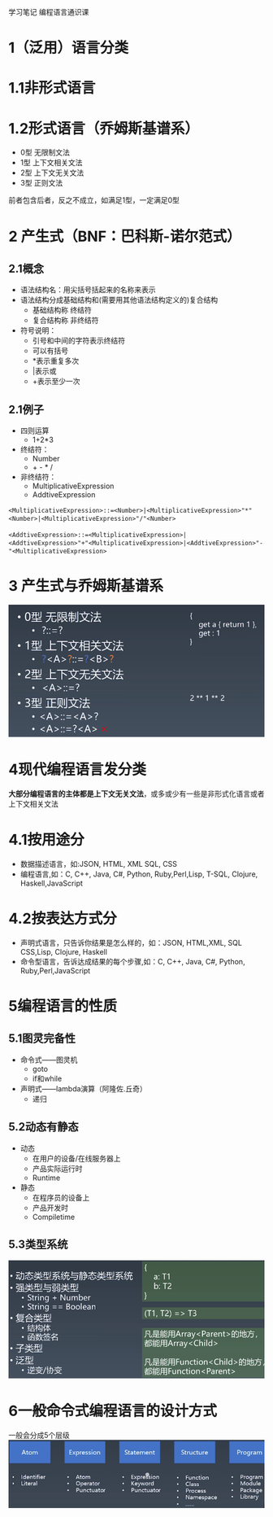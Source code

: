 学习笔记
编程语言通识课
# 1（泛用）语言分类
# 1.1非形式语言
# 1.2形式语言（乔姆斯基谱系）
* 0型 无限制文法
* 1型 上下文相关文法
* 2型 上下文无关文法
* 3型 正则文法

前者包含后者，反之不成立，如满足1型，一定满足0型

# 2 产生式（BNF：巴科斯-诺尔范式）
## 2.1概念
* 语法结构名：用尖括号括起来的名称来表示
* 语法结构分成基础结构和(需要用其他语法结构定义的)复合结构
    * 基础结构称 终结符
    * 复合结构称 非终结符
* 符号说明：
    * 引号和中间的字符表示终结符
    * 可以有括号
    * *表示重复多次
    * |表示或
    * +表示至少一次

## 2.1例子
* 四则运算
    * 1+2*3
* 终结符：
    * Number
    * \+ - * /
* 非终结符：
    * MultiplicativeExpression
    * AddtiveExpression
```
<MultiplicativeExpression>::=<Number>|<MultiplicativeExpression>"*"<Number>|<MultiplicativeExpression>"/"<Number>

<AddtiveExpression>::=<MultiplicativeExpression>|<AddtiveExpression>"+"<MultiplicativeExpression>|<AddtiveExpression>"-"<MultiplicativeExpression>
```

# 3 产生式与乔姆斯基谱系
![产生式与乔姆斯基谱系](产生式与乔姆斯基谱系.png)

# 4现代编程语言发分类
**大部分编程语言的主体都是上下文无关文法**，或多或少有一些是非形式化语言或者上下文相关文法
# 4.1按用途分
* 数据描述语言，如:JSON, HTML, XML SQL, CSS
* 编程语言,如：C, C++, Java, C#, Python, Ruby,Perl,Lisp, T-SQL, Clojure, Haskell,JavaScript
# 4.2按表达方式分
* 声明式语言，只告诉你结果是怎么样的，如：JSON, HTML,XML, SQL CSS,Lisp, Clojure, Haskell
* 命令型语言，告诉达成结果的每个步骤,如：C, C++, Java, C#, Python, Ruby,Perl,JavaScript

# 5编程语言的性质
## 5.1图灵完备性
* 命令式——图灵机
    * goto
    * if和while
* 声明式——lambda演算（阿隆佐.丘奇）
    * 递归
## 5.2动态有静态
* 动态
    * 在用户的设备/在线服务器上
    * 产品实际运行时
    * Runtime
* 静态
    * 在程序员的设备上
    * 产品开发时
    * Compiletime
## 5.3类型系统
![类型系统](类型系统.png)
# 6一般命令式编程语言的设计方式
一般会分成5个层级
![一般命令式编程语言](一般命令式编程语言.png)


